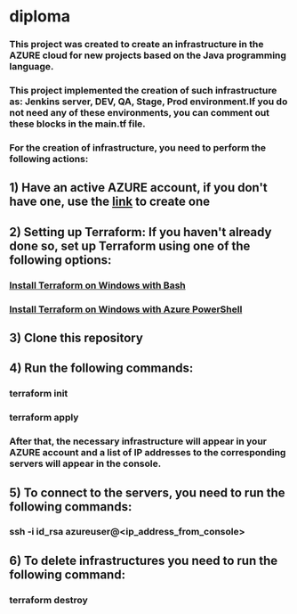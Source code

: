 # diploma
### This project was created to create an infrastructure in the AZURE cloud for new projects based on the Java programming language.
### This project implemented the creation of such infrastructure as: Jenkins server, DEV, QA, Stage, Prod environment.If you do not need any of these environments, you can comment out these blocks in the main.tf file.
### For the creation of infrastructure, you need to perform the following actions:
## 1) Have an active AZURE account, if you don't have one, use the [link](https://azure.microsoft.com/en-us/free/?ref=microsoft.com&utm_source=microsoft.com&utm_medium=docs&utm_campaign=visualstudio) to create one
## 2) Setting up Terraform: If you haven't already done so, set up Terraform using one of the following options:
### [Install Terraform on Windows with Bash](https://docs.microsoft.com/en-us/azure/developer/terraform/get-started-windows-bash?tabs=bash)
### [Install Terraform on Windows with Azure PowerShell](https://docs.microsoft.com/en-us/azure/developer/terraform/get-started-windows-powershell?tabs=bash)
## 3) Clone this repository
## 4) Run the following commands:
### terraform init
### terraform apply
### After that, the necessary infrastructure will appear in your AZURE account and a list of IP addresses to the corresponding servers will appear in the console.
## 5) To connect to the servers, you need to run the following commands:
### ssh -i id_rsa azureuser@<ip_address_from_console>
## 6) To delete infrastructures you need to run the following command:
### terraform destroy

